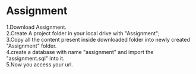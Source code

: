 # Assignment
1.Download Assignment.<br>
2.Create A project folder in your local drive with "Assignment";<br>
3.Copy all the content present inside downloaded folder into newly created "Assignment" folder.<br>
4.create a database with name "assignment" and import the "assignment.sql" into it.<br>
5.Now you access your url.
